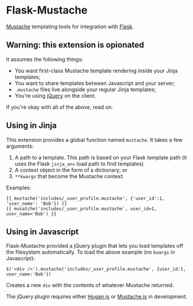 # Flask-Mustache #

[Mustache](http://mustache.github.com/) templating tools for
integration with [Flask](http://flask.pocoo.org).

## Warning: this extension is opionated ##

It assumes the following things:

* You want first-class Mustache template rendering inside your Jinja
  templates;
* You want to share templates between Javascript and your server;
* `.mustache` files live alongside your regular Jinja templates;
* You're using [jQuery](http://jquery.com) on the client.

If you're okay with all of the above, read on.

## Using in Jinja ##

This extension provides a global function named `mustache`. It takes a
few arguments:

1. A path to a template. This path is based on your Flask template
   path (it uses the Flask `jinja_env` load path to find templates)
2. A context object in the form of a dictionary; or
3. `**kwargs` that become the Mustache context.

Examples:

    {{ mustache('includes/_user_profile.mustache', {'user_id':1, 'user_name': 'Bob'}) }}
    {{ musatche('includes/_user_profile.mustache', user_id=1, user_name='Bob') }}

## Using in Javascript ##

Flask-Mustache provided a jQuery plugin that lets you load templates
off the filesystem automatically. To load the above example (no `kwargs`
in Javascript):

    $('<div />').mustache('includes/_user_profile.mustache', {user_id:1, user_name:'Bob'})

Creates a new `div` with the contents of whatever Mustache returned.

The jQuery plugin requires either
[Hogan.js](https://github.com/twitter/hogan.js) or
[Mustache.js](https://github.com/janl/mustache.js) in development.

